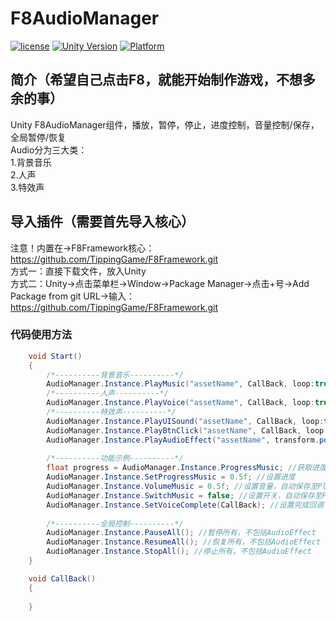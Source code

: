 # F8AudioManager

[![license](http://img.shields.io/badge/license-MIT-green.svg)](https://opensource.org/licenses/MIT) 
[![Unity Version](https://img.shields.io/badge/unity-2021.3.15f1-blue)](https://unity.com) 
[![Platform](https://img.shields.io/badge/platform-Win%20%7C%20Android%20%7C%20iOS%20%7C%20Mac%20%7C%20Linux-orange)]() 

## 简介（希望自己点击F8，就能开始制作游戏，不想多余的事）
Unity F8AudioManager组件，播放，暂停，停止，进度控制，音量控制/保存，全局暂停/恢复  
Audio分为三大类：  
1.背景音乐  
2.人声  
3.特效声  

## 导入插件（需要首先导入核心）
注意！内置在->F8Framework核心：https://github.com/TippingGame/F8Framework.git  
方式一：直接下载文件，放入Unity  
方式二：Unity->点击菜单栏->Window->Package Manager->点击+号->Add Package from git URL->输入：https://github.com/TippingGame/F8Framework.git  

### 代码使用方法
```C#
    void Start()
    {
        /*----------背景音乐----------*/
        AudioManager.Instance.PlayMusic("assetName", CallBack, loop:true, priority:1); //背景音乐
        /*----------人声----------*/
        AudioManager.Instance.PlayVoice("assetName", CallBack, loop:true, priority:1); //角色语音
        /*----------特效声----------*/
        AudioManager.Instance.PlayUISound("assetName", CallBack, loop:true, priority:1); //ui音效
        AudioManager.Instance.PlayBtnClick("assetName", CallBack, loop:false, priority:2); //按钮音效
        AudioManager.Instance.PlayAudioEffect("assetName", transform.position, volume:1f, CallBack); //场景音效
    
        /*----------功能示例----------*/
        float progress = AudioManager.Instance.ProgressMusic; //获取进度
        AudioManager.Instance.SetProgressMusic = 0.5f; //设置进度
        AudioManager.Instance.VolumeMusic = 0.5f; //设置音量，自动保存至PlayerPrefs
        AudioManager.Instance.SwitchMusic = false; //设置开关，自动保存至PlayerPrefs
        AudioManager.Instance.SetVoiceComplete(CallBack); //设置完成回调
            
        /*----------全局控制----------*/
        AudioManager.Instance.PauseAll(); //暂停所有，不包括AudioEffect
        AudioManager.Instance.ResumeAll(); //恢复所有，不包括AudioEffect
        AudioManager.Instance.StopAll(); //停止所有，不包括AudioEffect
    }

    void CallBack()
    {
        
    }
```


